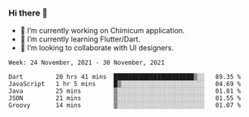 ### Hi there 👋

<!--
**devcat37/devcat37** is a ✨ _special_ ✨ repository because its `README.md` (this file) appears on your GitHub profile.-->


- 🔭 I’m currently working on Chimicum application.
- 🌱 I’m currently learning Flutter/Dart.
- 👯 I’m looking to collaborate with UI designers.
<!-- - 🤔 I’m looking for help with ... -->

<!--START_SECTION:waka-->
```text
Week: 24 November, 2021 - 30 November, 2021

Dart         20 hrs 41 mins  ██████████████████████▒░░   89.35 % 
JavaScript   1 hr 5 mins     █▒░░░░░░░░░░░░░░░░░░░░░░░   04.69 % 
Java         25 mins         ▒░░░░░░░░░░░░░░░░░░░░░░░░   01.81 % 
JSON         21 mins         ▒░░░░░░░░░░░░░░░░░░░░░░░░   01.55 % 
Groovy       14 mins         ▒░░░░░░░░░░░░░░░░░░░░░░░░   01.07 % 
```
<!--END_SECTION:waka-->
